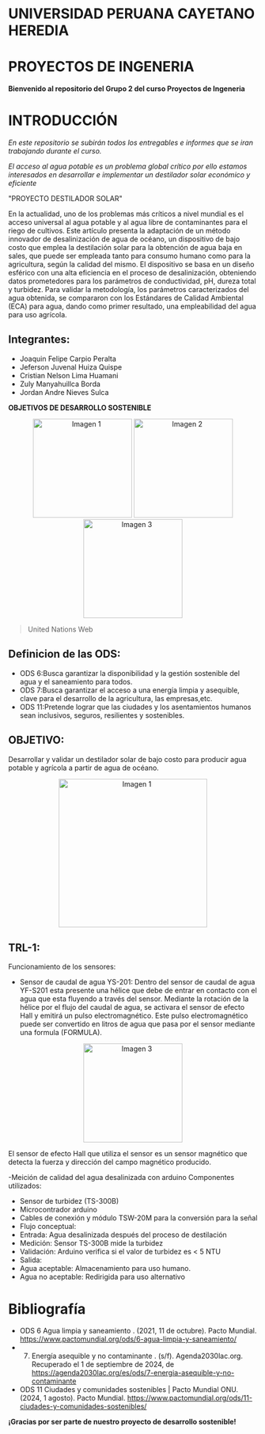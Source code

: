 # **UNIVERSIDAD PERUANA CAYETANO HEREDIA**
# **PROYECTOS DE INGENERIA**


**Bienvenido al repositorio del Grupo 2 del curso Proyectos de Ingeneria**
# **INTRODUCCIÓN**
*En este repositorio se subirán todos los entregables e informes que se iran trabajando durante el curso.*

*El acceso al agua potable es un problema global crítico por ello estamos interesados en desarrollar e implementar un destilador solar económico y eficiente*

"PROYECTO DESTILADOR SOLAR"

En la actualidad, uno de los problemas más críticos a nivel mundial es el acceso universal al agua potable  y al agua libre de contaminantes para el riego de cultivos. Este artículo presenta la adaptación de un método innovador de desalinización de agua de océano,  un dispositivo de bajo costo que emplea la destilación solar  para la obtención de agua baja en sales, que puede ser empleada tanto para consumo humano como para la agricultura, según la calidad del mismo. El dispositivo se basa en un  diseño esférico con una alta eficiencia en el proceso de desalinización, obteniendo datos prometedores para los parámetros de conductividad, pH,  dureza total y turbidez. Para validar la metodología, los parámetros caracterizados del agua obtenida, se compararon con los Estándares de Calidad Ambiental (ECA) para agua, dando como primer resultado, una empleabilidad del agua para uso agrícola. 


## **Integrantes:**
- Joaquin Felipe Carpio Peralta
- Jeferson Juvenal Huiza Quispe
- Cristian Nelson Lima Huamani
- Zuly Manyahuillca Borda
- Jordan Andre Nieves Sulca 

**OBJETIVOS DE DESARROLLO SOSTENIBLE**
<p align="center">
  <img src="https://github.com/user-attachments/assets/ef3ad11d-1da3-46ae-bb1c-2b513f35e2d1" alt="Imagen 1" width="200px" />
  <img src="https://github.com/user-attachments/assets/fd9a81b6-900a-44ea-9644-73f6422a9856" alt="Imagen 2" width="200px" />
  <img src="https://github.com/user-attachments/assets/94e057c3-785a-41a0-b661-d82e6e900cfa" alt="Imagen 3" width="200px" />
</p>

>United Nations Web

## **Definicion de las ODS:**
- ODS 6:Busca garantizar la disponibilidad y la gestión sostenible del agua y el saneamiento para todos.
- ODS 7:Busca garantizar el acceso a una energía limpia y asequible, clave para el desarrollo de la agricultura, las empresas,etc.
- ODS 11:Pretende lograr que las ciudades y los asentamientos humanos sean inclusivos, seguros, resilientes y sostenibles.

## **OBJETIVO:**
Desarrollar y validar un destilador solar de bajo costo para producir agua potable y agrícola a partir de agua de océano.
<p align="center">
<img src="https://github.com/user-attachments/assets/cffd39e8-b249-4698-b3f7-9a9d41670421" alt="Imagen 1" width="300px" />
</p>

## **TRL-1:**

Funcionamiento de los sensores:

- Sensor de caudal de agua YS-201:
Dentro del sensor de caudal de agua YF-S201 esta presente una hélice que debe de entrar en contacto con el agua que esta fluyendo a través del sensor. Mediante la rotación de la hélice por el flujo del caudal de agua, se activara el sensor de efecto Hall y emitirá un pulso electromagnético. Este pulso electromagnético puede ser convertido  en litros de agua que pasa por el sensor mediante una formula (FORMULA).

<p align="center">
  <img src="https://theorycircuit.com/wp-content/uploads/2017/11/how-water-flow-sensor-works.png" alt="Imagen 3" width="200px" />
</p>

El sensor de efecto Hall que utiliza el sensor es un sensor magnético que detecta la fuerza y dirección del campo magnético producido. 

-Meición de  calidad del agua desalinizada  con arduino
Componentes utilizados:
-  Sensor de turbidez (TS-300B)
- Microcontrador arduino
- Cables de conexión y módulo  TSW-20M para la conversión para la señal
- Flujo conceptual:
- Entrada: Agua desalinizada después del proceso de destilación
- Medición: Sensor TS-300B mide la turbidez
- Validación: Arduino verifica si el valor de turbidez es < 5 NTU
- Salida:
-  Agua aceptable: Almacenamiento para uso humano.
 - Agua no aceptable: Redirigida para uso alternativo
  

# **Bibliografía**
  - ODS 6 Agua limpia y saneamiento . (2021, 11 de octubre). Pacto Mundial. https://www.pactomundial.org/ods/6-agua-limpia-y-saneamiento/
  - 7. Energía asequible y no contaminante . (s/f). Agenda2030lac.org. Recuperado el 1 de septiembre de 2024, de https://agenda2030lac.org/es/ods/7-energia-asequible-y-no-contaminante
  - ODS 11 Ciudades y comunidades sostenibles | Pacto Mundial ONU. (2024, 1 agosto). Pacto Mundial. https://www.pactomundial.org/ods/11-ciudades-y-comunidades-sostenibles/


**¡Gracias por ser parte de nuestro proyecto de desarrollo sostenible!**
